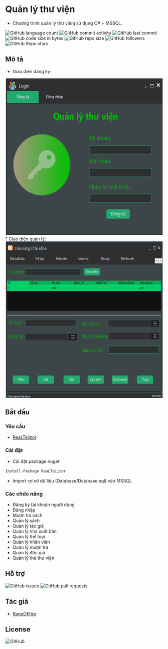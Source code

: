 # Quản lý thư viện

* Chương trình quản lý thư viênj sử dụng C# + MSSQL.

![GitHub language count](https://img.shields.io/github/languages/count/RageOfFire/Library-System)
![GitHub commit activity](https://img.shields.io/github/commit-activity/m/RageOfFire/Library-System)
![GitHub last commit](https://img.shields.io/github/last-commit/RageOfFire/Library-System)
![GitHub code size in bytes](https://img.shields.io/github/languages/code-size/RageOfFire/Library-System)
![GitHub repo size](https://img.shields.io/github/repo-size/RageOfFire/Library-System)
![GitHub followers](https://img.shields.io/github/followers/RageOfFire)
![GitHub Repo stars](https://img.shields.io/github/stars/RageOfFire/Library-System)

## Mô tả

* Giao diện đăng ký:

<div align="center">
<img src="/IMG/DangKy.png" width="500" height="500">
</div>
* Giao diện quản lý:

<div align="center">
<img src="/IMG/QuanLy.png" width="500" height="500">
</div>

## Bắt đầu

### Yêu cầu

* [ReaLTaiizor](https://github.com/Taiizor/ReaLTaiizor).

### Cài đặt

* Cài đặt package nuget

```sh
Install-Package ReaLTaiizor
```

* Import cơ sở dữ liệu (Database/Database.sql) vào MSSQL

### Các chức năng

* Đăng ký tài khoản người dùng
* Đăng nhập
* Mượn trả sách
* Quản lý sách
* Quản lý tác giả
* Quản lý nhà xuất bản
* Quản lý thể loại
* Quản lý nhân viên
* Quản lý mượn trả
* Quản lý độc giả
* Quản lý thẻ thư viện

## Hỗ trợ

![GitHub issues](https://img.shields.io/github/issues/RageOfFire/Library-System)
![GitHub pull requests](https://img.shields.io/github/issues-pr/RageOfFire/Library-System)

## Tác giả

* [RageOfFire](https://github.com/RageOfFire)

## License

![GitHub](https://img.shields.io/github/license/RageOfFire/Library-System)
